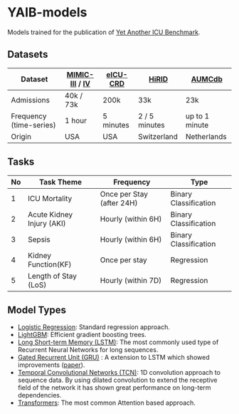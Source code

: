 # YAIB-models
Models trained for the publication of [Yet Another ICU Benchmark](https://github.com/rvandewater/YAIB).
## Datasets
| Dataset                 | [MIMIC-III](https://physionet.org/content/mimiciii/) / [IV](https://physionet.org/content/mimiciv/) | [eICU-CRD](https://physionet.org/content/eicu-crd/) | [HiRID](https://physionet.org/content/hirid/1.1.1/) | [AUMCdb](https://doi.org/10.17026/dans-22u-f8vd) |
|-------------------------|-----------------------------------------------------------------------------------------------------|-----------------------------------------------------|-----------------------------------------------------|--------------------------------------------------|
| Admissions              | 40k / 73k                                                                                           | 200k                                                | 33k                                                 | 23k                                              |
| Frequency (time-series) | 1 hour                                                                                              | 5 minutes                                           | 2 / 5 minutes                                       | up to 1 minute                                   |
| Origin                  | USA                                                                                                 | USA                                                 | Switzerland                                         | Netherlands                                      |

## Tasks
| No  | Task Theme                | Frequency        | Type                                | 
|-----|---------------------------|--------------------|-------------------------------------|
| 1   | ICU Mortality             | Once per Stay (after 24H) | Binary Classification  |
| 2   | Acute Kidney Injury (AKI) | Hourly (within 6H) | Binary Classification |
| 3   | Sepsis                    | Hourly (within 6H) | Binary Classification |
| 4   | Kidney Function(KF)       | Once per stay | Regression |
| 5   | Length of Stay (LoS)      | Hourly (within 7D) | Regression |
## Model Types
- [Logistic Regression](https://scikit-learn.org/stable/modules/generated/sklearn.linear_model.LogisticRegression.html?highlight=logistic+regression):
  Standard regression approach.
- [LightGBM](https://proceedings.neurips.cc/paper/2017/file/6449f44a102fde848669bdd9eb6b76fa-Paper.pdf): Efficient gradient
  boosting trees.
- [Long Short-term Memory (LSTM)](https://ieeexplore.ieee.org/document/818041): The most commonly used type of Recurrent Neural
  Networks for long sequences.
- [Gated Recurrent Unit (GRU)](https://arxiv.org/abs/1406.1078) : A extension to LSTM which showed improvements ([paper](https://arxiv.org/abs/1412.3555)).
- [Temporal Convolutional Networks (TCN)](https://arxiv.org/pdf/1803.01271 ): 1D convolution approach to sequence data. By
  using dilated convolution to extend the receptive field of the network it has shown great performance on long-term
  dependencies.
- [Transformers](https://papers.nips.cc/paper/2017/file/3f5ee243547dee91fbd053c1c4a845aa-Paper.pdf): The most common Attention
  based approach.
